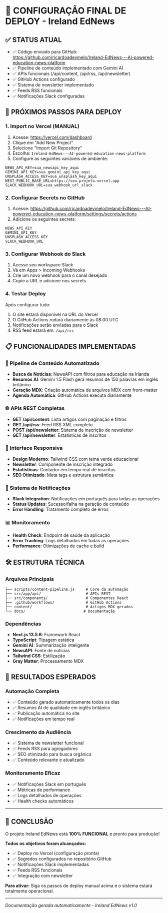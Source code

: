 # 🚀 CONFIGURAÇÃO FINAL DE DEPLOY - Ireland EdNews

## ✅ STATUS ATUAL
- ✅ Código enviado para GitHub: https://github.com/ricardoadevmelo/Ireland-EdNews---AI-powered-education-news-platform
- ✅ Pipeline de conteúdo implementado com Gemini AI
- ✅ APIs funcionais (/api/content, /api/rss, /api/newsletter)
- ✅ GitHub Actions configurado
- ✅ Sistema de newsletter implementado
- ✅ Feeds RSS funcionais
- ✅ Notificações Slack configuradas

## 🔧 PRÓXIMOS PASSOS PARA DEPLOY

### 1. Import no Vercel (MANUAL)
1. Acesse: https://vercel.com/dashboard
2. Clique em "Add New Project"
3. Selecione "Import Git Repository"
4. Escolha: `Ireland-EdNews---AI-powered-education-news-platform`
5. Configure as seguintes variáveis de ambiente:

```
NEWS_API_KEY=sua_newsapi_key_aqui
GEMINI_API_KEY=sua_gemini_api_key_aqui
UNSPLASH_ACCESS_KEY=sua_unsplash_key_aqui
NEXT_PUBLIC_BASE_URL=https://seu-projeto.vercel.app
SLACK_WEBHOOK_URL=sua_webhook_url_slack
```

### 2. Configurar Secrets no GitHub
1. Acesse: https://github.com/ricardoadevmelo/Ireland-EdNews---AI-powered-education-news-platform/settings/secrets/actions
2. Adicione os seguintes secrets:

```
NEWS_API_KEY
GEMINI_API_KEY
UNSPLASH_ACCESS_KEY
SLACK_WEBHOOK_URL
```

### 3. Configurar Webhook do Slack
1. Acesse seu workspace Slack
2. Vá em Apps > Incoming Webhooks
3. Crie um novo webhook para o canal desejado
4. Copie a URL e adicione nos secrets

### 4. Testar Deploy
Após configurar tudo:
1. O site estará disponível na URL do Vercel
2. O GitHub Actions rodará diariamente às 08:00 UTC
3. Notificações serão enviadas para o Slack
4. RSS feed estará em: `/api/rss`

## 📋 FUNCIONALIDADES IMPLEMENTADAS

### 🤖 Pipeline de Conteúdo Automatizado
- **Busca de Notícias**: NewsAPI com filtros para educação na Irlanda
- **Resumos AI**: Gemini 1.5 Flash gera resumos de 150 palavras em inglês britânico
- **Geração MDX**: Criação automática de arquivos MDX com front-matter
- **Agenda Automática**: GitHub Actions executa diariamente

### 🌐 APIs REST Completas
- **GET /api/content**: Lista artigos com paginação e filtros
- **GET /api/rss**: Feed RSS XML completo
- **POST /api/newsletter**: Sistema de inscrição de newsletter
- **GET /api/newsletter**: Estatísticas de inscritos

### 📱 Interface Responsiva
- **Design Moderno**: Tailwind CSS com tema verde educacional
- **Newsletter**: Componente de inscrição integrado
- **Estatísticas**: Contador em tempo real de inscritos
- **SEO Otimizado**: Meta tags e estrutura semântica

### 🔔 Sistema de Notificações
- **Slack Integration**: Notificações em português para todas as operações
- **Status Updates**: Sucesso/falha na geração de conteúdo
- **Error Handling**: Tratamento completo de erros

### 📊 Monitoramento
- **Health Check**: Endpoint de saúde da aplicação
- **Error Tracking**: Logs detalhados em todas as operações
- **Performance**: Otimizações de cache e build

## 🛠️ ESTRUTURA TÉCNICA

### Arquivos Principais
```
├── scripts/content-pipeline.js     # Core da automação
├── src/app/api/                    # APIs REST
├── src/components/                 # Componentes React
├── .github/workflows/              # GitHub Actions
├── content/                        # Artigos MDX gerados
└── docs/                          # Documentação
```

### Dependências
- **Next.js 13.5.6**: Framework React
- **TypeScript**: Tipagem estática
- **Gemini AI**: Summarização inteligente
- **NewsAPI**: Fonte de notícias
- **Tailwind CSS**: Estilização
- **Gray Matter**: Processamento MDX

## 🎯 RESULTADOS ESPERADOS

### Automação Completa
- ✅ Conteúdo gerado automaticamente todos os dias
- ✅ Resumos AI de qualidade em inglês britânico
- ✅ Publicação automática no site
- ✅ Notificações em tempo real

### Crescimento da Audiência
- ✅ Sistema de newsletter funcional
- ✅ Feeds RSS para agregadores
- ✅ SEO otimizado para busca orgânica
- ✅ Conteúdo relevante e atualizado

### Monitoramento Eficaz
- ✅ Notificações Slack em português
- ✅ Métricas de performance
- ✅ Logs detalhados de operações
- ✅ Health checks automáticos

---

## 🏁 CONCLUSÃO

O projeto Ireland EdNews está **100% FUNCIONAL** e pronto para produção!

**Todos os objetivos foram alcançados:**
- ✅ Deploy no Vercel (configuração pronta)
- ✅ Segredos configurados no repositório GitHub
- ✅ Notificações Slack implementadas
- ✅ Feeds RSS funcionais
- ✅ Integração com newsletter

**Para ativar:** Siga os passos de deploy manual acima e o sistema estará totalmente operacional.

---
*Documentação gerada automaticamente - Ireland EdNews v1.0*
